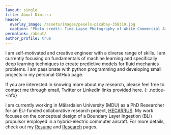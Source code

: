 ```yaml
---
layout: single
title: About Dimitra
header:
  overlay_image: /assets/images/pexels-pixabay-358319.jpg
  caption: "Photo credit: Time Lapse Photography of White Commercial Airplane"
permalink: /about/
author_profile: true
---
```

I am self-motivated and creative engineer with a diverse range of skills. I am currently focusing on fundamentals of machine learning and specifically deep learning techniques to create predictive models for fluid mechanics problems. I am passionate with python programming and developing small projects in my personal GitHub page. 

If you are interested in knowing more about my research, please feel free to contact me through email, Twitter or LinkedIn links provided here.
{: .notice--info}

<!-- I received a 5-year Mechanical Engineering Diploma (Dipl.-Ing.) from the Aristotle University of Thessaloniki with a specialization in Aeronautics and Engines. My undergraduation studies were focused on gas turbine performance, computational fluid mechanics (CFD) and statistics.

I undertook my Master Thesis in ABB Corporate Research Center (CRC) in Västerås, Sweden. My master thesis topic was focused on the development of reduced order models (ROMs) to accelerate the simulations needed to predict the thermal behavior of high-voltage enclosures while keeping the accuracy in acceptable levels. -->

I am currently working in Mälardalen University (MDU) as a PhD Researcher for an EU-funded collaborative research project, [HECARRUS](https://hecarrus.eu/). My work focuses on the conceptual design of a Boundary Layer Ingestion (BLI) propulsor employed in a hybrid-electric commuter aircraft. For more details, check out my [Resume](/resume/) and [Research](/research/) pages.
